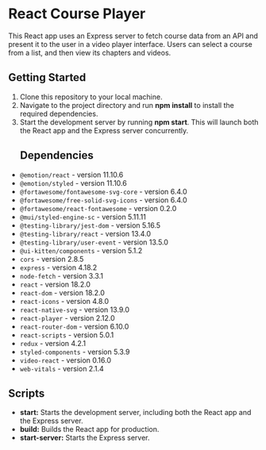  <h1>React Course Player</h1>
    <p>This React app uses an Express server to fetch course data from an API and present it to the user in a video player interface. Users can select a course from a list, and then view its chapters and videos.</p>
    <h2>Getting Started
</h2>
        <ol> 
        <li>Clone this repository to your local machine.</li>
        <li>Navigate to the project directory and run <b>npm install</b> to install the required dependencies.</li>
        <li>Start the development server by running <b>npm start</b>. This will launch both the React app and the Express server concurrently.</li>
        </ol>
    <ul>
    <h2>Dependencies</h2>
      <li><code>@emotion/react</code> - version 11.10.6</li>
      <li><code>@emotion/styled</code> - version 11.10.6</li>
      <li><code>@fortawesome/fontawesome-svg-core</code> - version 6.4.0</li>
      <li><code>@fortawesome/free-solid-svg-icons</code> - version 6.4.0</li>
      <li><code>@fortawesome/react-fontawesome</code> - version 0.2.0</li>
      <li><code>@mui/styled-engine-sc</code> - version 5.11.11</li>
      <li><code>@testing-library/jest-dom</code> - version 5.16.5</li>
      <li><code>@testing-library/react</code> - version 13.4.0</li>
      <li><code>@testing-library/user-event</code> - version 13.5.0</li>
      <li><code>@ui-kitten/components</code> - version 5.1.2</li>
      <li><code>cors</code> - version 2.8.5</li>
      <li><code>express</code> - version 4.18.2</li>
      <li><code>node-fetch</code> - version 3.3.1</li>
      <li><code>react</code> - version 18.2.0</li>
      <li><code>react-dom</code> - version 18.2.0</li>
      <li><code>react-icons</code> - version 4.8.0</li>
      <li><code>react-native-svg</code> - version 13.9.0</li>
      <li><code>react-player</code> - version 2.12.0</li>
      <li><code>react-router-dom</code> - version 6.10.0</li>
      <li><code>react-scripts</code> - version 5.0.1</li>
      <li><code>redux</code> - version 4.2.1</li>
      <li><code>styled-components</code> - version 5.3.9</li>
      <li><code>video-react</code> - version 0.16.0</li>
      <li><code>web-vitals</code> - version 2.1.4</li>
    </ul>
    <h2>Scripts</h2>
    <ul>
    <li><b>start:</b> Starts the development server, including both the React app and the Express server.</li>
    <li><b>build:</b> Builds the React app for production.</li>
    <li><b>start-server:</b> Starts the Express server.</li>
    </ul>
